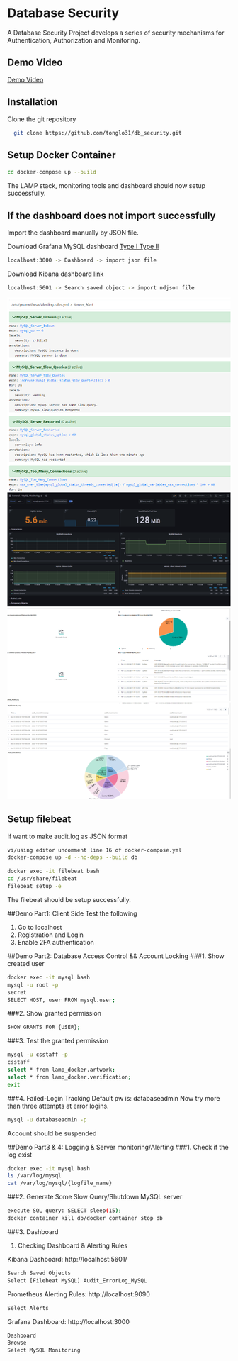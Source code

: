 
# Database Security

A Database Security Project develops a series of security mechanisms for Authentication, Authorization and Monitoring.


## Demo Video

[Demo Video
](https://youtu.be/r8lTMOQPO8c)


## Installation

Clone the git repository

```bash
  git clone https://github.com/tonglo31/db_security.git
```
## Setup Docker Container

```bash
cd docker-compose up --build
```
The LAMP stack, monitoring tools and dashboard should now setup successfully.

## If the dashboard does not import successfully
Import the dashboard manually by JSON file.

Download Grafana MySQL dashboard [Type I
](https://github.com/tonglo31/db_security/releases/tag/grafana) [Type II](https://github.com/tonglo31/Summary/releases/tag/0.1)

```bash
localhost:3000 -> Dashboard -> import json file
```
Download Kibana dashboard [link](https://github.com/tonglo31/db_security/releases/tag/1.0)

```bash
localhost:5601 -> Search saved object -> import ndjson file
```

![Screenshot 1](./Overview/Prometheus.png)
![Screenshot 2](./Overview/Grafana.png)
![Screenshot 3](./Overview/Kibana1.png)
![Screenshot 4](./Overview/Kibana2.png)

## Setup filebeat
If want to make audit.log as JSON format
```bash
vi/using editor uncomment line 16 of docker-compose.yml
docker-compose up -d --no-deps --build db
```

```bash
docker exec -it filebeat bash
cd /usr/share/filebeat 
filebeat setup -e
```
The filebeat should be setup successfully.

##Demo Part1: Client Side
Test the following
1. Go to localhost
2. Registration and Login 
3. Enable 2FA authentication

##Demo Part2: Database Access Control &&  Account Locking
###1. Show created user
```bash
docker exec -it mysql bash
mysql -u root -p
secret
SELECT HOST, user FROM mysql.user;
```
###2. Show granted permission
```bash
SHOW GRANTS FOR {USER};
```
###3. Test the granted permission
```bash
mysql -u csstaff -p
csstaff
select * from lamp_docker.artwork;
select * from lamp_docker.verification;
exit
```
###4. Failed-Login Tracking
Default pw is: databaseadmin
Now try more than three attempts at error logins. 
```bash
mysql -u databaseadmin -p
```
Account should be suspended

##Demo Part3 & 4: Logging & Server monitoring/Alerting
###1. Check if the log exist
```bash
docker exec -it mysql bash
ls /var/log/mysql
cat /var/log/mysql/{logfile_name}
```
###2. Generate Some Slow Query/Shutdown MySQL server
```bash
execute SQL query: SELECT sleep(15);
docker container kill db/docker container stop db
```

###3. Dashboard 
1. Checking Dashboard & Alerting Rules

Kibana Dashboard: http://localhost:5601/ 
```bash
Search Saved Objects
Select [Filebeat MySQL] Audit_ErrorLog_MySQL
```

Prometheus Alerting Rules: http://localhost:9090 
```bash
Select Alerts
```

Grafana Dashboard: http://localhost:3000
```bash
Dashboard
Browse
Select MySQL Monitoring
```
